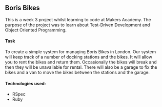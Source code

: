 Boris Bikes
------------

This is a week 3 project whilst learning to code at Makers Academy. The purpose of the project was to learn about Test-Driven Development and Object Oriented Programming.

#### Task
To create a simple system for managing Boris Bikes in London. Our system will keep track of a number of docking stations and the bikes. 
It will allow you to rent the bikes and return them. Occasionally the bikes will break and then they will be unavailable for rental. 
There will also be a garage to fix the bikes and a van to move the bikes between the stations and the garage.

#### Technologies used:
+ RSpec
+ Ruby